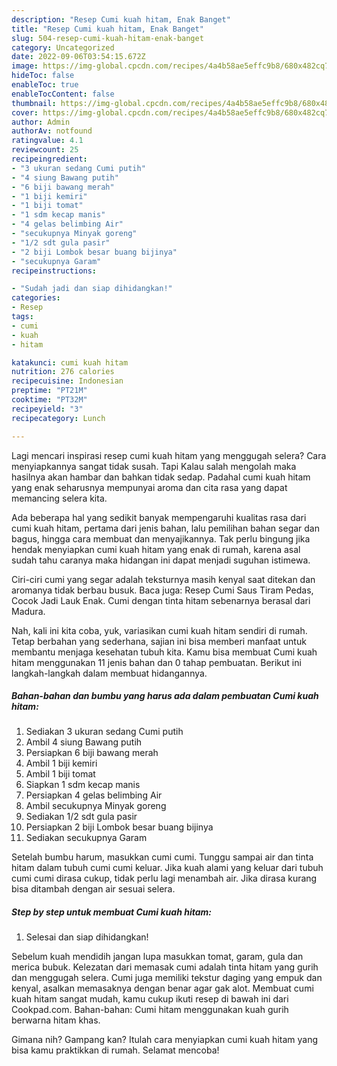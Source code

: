 ```yaml
---
description: "Resep Cumi kuah hitam, Enak Banget"
title: "Resep Cumi kuah hitam, Enak Banget"
slug: 504-resep-cumi-kuah-hitam-enak-banget
category: Uncategorized
date: 2022-09-06T03:54:15.672Z
image: https://img-global.cpcdn.com/recipes/4a4b58ae5effc9b8/680x482cq70/cumi-kuah-hitam-foto-resep-utama.jpg
hideToc: false
enableToc: true
enableTocContent: false
thumbnail: https://img-global.cpcdn.com/recipes/4a4b58ae5effc9b8/680x482cq70/cumi-kuah-hitam-foto-resep-utama.jpg
cover: https://img-global.cpcdn.com/recipes/4a4b58ae5effc9b8/680x482cq70/cumi-kuah-hitam-foto-resep-utama.jpg
author: Admin
authorAv: notfound
ratingvalue: 4.1
reviewcount: 25
recipeingredient:
- "3 ukuran sedang Cumi putih"
- "4 siung Bawang putih"
- "6 biji bawang merah"
- "1 biji kemiri"
- "1 biji tomat"
- "1 sdm kecap manis"
- "4 gelas belimbing Air"
- "secukupnya Minyak goreng"
- "1/2 sdt gula pasir"
- "2 biji Lombok besar buang bijinya"
- "secukupnya Garam"
recipeinstructions:

- "Sudah jadi dan siap dihidangkan!"
categories:
- Resep
tags:
- cumi
- kuah
- hitam

katakunci: cumi kuah hitam 
nutrition: 276 calories
recipecuisine: Indonesian
preptime: "PT21M"
cooktime: "PT32M"
recipeyield: "3"
recipecategory: Lunch

---
```



Lagi mencari inspirasi resep cumi kuah hitam yang menggugah selera? Cara menyiapkannya sangat tidak susah. Tapi Kalau salah mengolah maka hasilnya akan hambar dan bahkan tidak sedap. Padahal cumi kuah hitam yang enak seharusnya mempunyai aroma dan cita rasa yang dapat memancing selera kita.


Ada beberapa hal yang sedikit banyak mempengaruhi kualitas rasa dari cumi kuah hitam, pertama dari jenis bahan, lalu pemilihan bahan segar dan bagus, hingga cara membuat dan menyajikannya. Tak perlu bingung jika hendak menyiapkan cumi kuah hitam yang enak di rumah, karena asal sudah tahu caranya maka hidangan ini dapat menjadi suguhan istimewa.

Ciri-ciri cumi yang segar adalah teksturnya masih kenyal saat ditekan dan aromanya tidak berbau busuk. Baca juga: Resep Cumi Saus Tiram Pedas, Cocok Jadi Lauk Enak. Cumi dengan tinta hitam sebenarnya berasal dari Madura.


Nah, kali ini kita coba, yuk, variasikan cumi kuah hitam sendiri di rumah. Tetap berbahan yang sederhana, sajian ini bisa memberi manfaat untuk membantu menjaga kesehatan tubuh kita. Kamu bisa membuat Cumi kuah hitam menggunakan 11 jenis bahan dan 0 tahap pembuatan. Berikut ini langkah-langkah dalam membuat hidangannya.

<!--inarticleads1-->

##### Bahan-bahan dan bumbu yang harus ada dalam pembuatan Cumi kuah hitam:

1. Sediakan 3 ukuran sedang Cumi putih
1. Ambil 4 siung Bawang putih
1. Persiapkan 6 biji bawang merah
1. Ambil 1 biji kemiri
1. Ambil 1 biji tomat
1. Siapkan 1 sdm kecap manis
1. Persiapkan 4 gelas belimbing Air
1. Ambil secukupnya Minyak goreng
1. Sediakan 1/2 sdt gula pasir
1. Persiapkan 2 biji Lombok besar buang bijinya
1. Sediakan secukupnya Garam


Setelah bumbu harum, masukkan cumi cumi. Tunggu sampai air dan tinta hitam dalam tubuh cumi cumi keluar. Jika kuah alami yang keluar dari tubuh cumi cumi dirasa cukup, tidak perlu lagi menambah air. Jika dirasa kurang bisa ditambah dengan air sesuai selera. 

<!--inarticleads2-->

##### Step by step untuk membuat Cumi kuah hitam:


1. Selesai dan siap dihidangkan!

Sebelum kuah mendidih jangan lupa masukkan tomat, garam, gula dan merica bubuk. Kelezatan dari memasak cumi adalah tinta hitam yang gurih dan menggugah selera. Cumi juga memiliki tekstur daging yang empuk dan kenyal, asalkan memasaknya dengan benar agar gak alot. Membuat cumi kuah hitam sangat mudah, kamu cukup ikuti resep di bawah ini dari Cookpad.com. Bahan-bahan: Cumi hitam menggunakan kuah gurih berwarna hitam khas. 

Gimana nih? Gampang kan? Itulah cara menyiapkan cumi kuah hitam yang bisa kamu praktikkan di rumah. Selamat mencoba!
